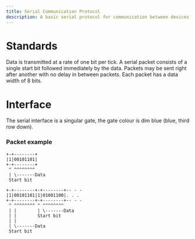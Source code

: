 ```yaml
---
title: Serial Communication Protocol
description: A basic serial protocol for communication between devices.
---
```


# Standards
Data is transmitted at a rate of one bit per tick. A serial packet consists of a single start bit followed immediately by the data. Packets may be sent right after another with no delay in between packets. Each packet has a data width of 8 bits.

# Interface
The serial interface is a singular gate, the gate colour is dim blue (blue, third row down).

### Packet example
```
+-+--------+
|1|00101101|
+-+--------+
 ^ ^^^^^^^^
 | \-------Data
 Start bit

+-+--------+-+--------+-- - -
|1|00101101|1|01001100|. . .
+-+--------+-+--------+-- - -
 ^ ^^^^^^^^ ^ ^^^^^^^^
 | |        | \-------Data
 | |        Start bit
 | |
 | \-------Data
 Start bit
```

